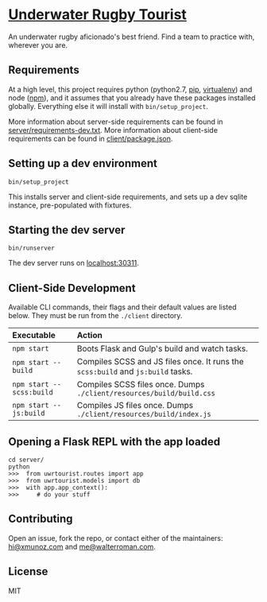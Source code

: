 [Underwater Rugby Tourist](https://www.uwrtourist.org/)
==============

An underwater rugby aficionado's best friend. Find a team to practice with, wherever you are.

## Requirements
At a high level, this project requires python (python2.7, [pip](https://pip.pypa.io/en/latest/), [virtualenv](http://docs.python-guide.org/en/latest/dev/virtualenvs/)) and node ([npm](https://www.npmjs.com/)), and it assumes that you already have these packages installed globally. Everything else it will install with `bin/setup_project`.

More information about server-side requirements can be found in [server/requirements-dev.txt](https://github.com/tinta/uwrtourist/blob/master/server/requirements-dev.txt). More information about client-side requirements can be found in [client/package.json](https://github.com/tinta/uwrtourist/blob/master/client/package.json).

## Setting up a dev environment

    bin/setup_project

This installs server and client-side requirements, and sets up a dev sqlite instance, pre-populated with fixtures.

## Starting the dev server

    bin/runserver

The dev server runs on [localhost:30311](localhost:30311).

## Client-Side Development

Available CLI commands, their flags and their default values are listed below.
They must be run from the `./client` directory.

| Executable | Action |
| :--- | :--- |
| `npm start` | Boots Flask and Gulp's build and watch tasks.
| `npm start -- build` | Compiles SCSS and JS files once. It runs the `scss:build` and `js:build` tasks.
| `npm start -- scss:build` | Compiles SCSS files once. Dumps `./client/resources/build/build.css`
| `npm start -- js:build` | Compiles JS files once. Dumps `./client/resources/build/index.js`


## Opening a Flask REPL with the app loaded

    cd server/
    python
    >>>  from uwrtourist.routes import app
    >>>  from uwrtourist.models import db
    >>>  with app.app_context():
    >>>     # do your stuff

## Contributing

Open an issue, fork the repo, or contact either of the maintainers: <hi@xmunoz.com> and <me@walterroman.com>.

## License

MIT
